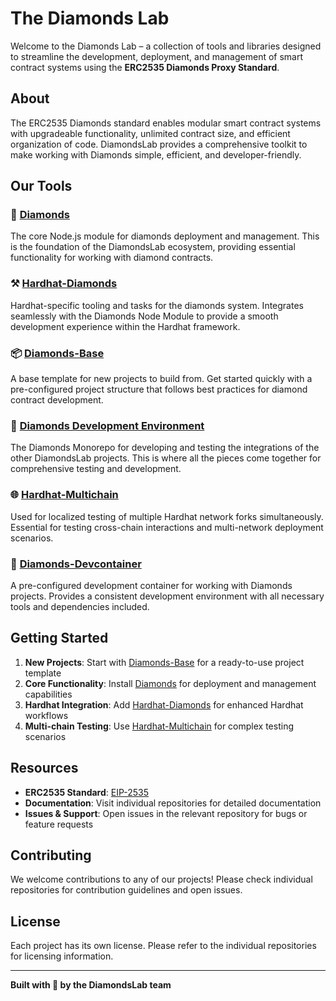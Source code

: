 # The Diamonds Lab

Welcome to the Diamonds Lab – a collection of tools and libraries designed to streamline the development, deployment, and management of smart contract systems using the **ERC2535 Diamonds Proxy Standard**.

## About

The ERC2535 Diamonds standard enables modular smart contract systems with upgradeable functionality, unlimited contract size, and efficient organization of code. DiamondsLab provides a comprehensive toolkit to make working with Diamonds simple, efficient, and developer-friendly.

## Our Tools

### 🔷 [Diamonds](https://github.com/DiamondsLab/diamonds)
The core Node.js module for diamonds deployment and management. This is the foundation of the DiamondsLab ecosystem, providing essential functionality for working with diamond contracts.

### ⚒️ [Hardhat-Diamonds](https://github.com/DiamondsLab/hardhat-diamonds)
Hardhat-specific tooling and tasks for the diamonds system. Integrates seamlessly with the Diamonds Node Module to provide a smooth development experience within the Hardhat framework.

### 📦 [Diamonds-Base](https://github.com/DiamondsLab/diamonds-base)
A base template for new projects to build from. Get started quickly with a pre-configured project structure that follows best practices for diamond contract development.

### 🧪 [Diamonds Development Environment](https://github.com/DiamondsLab/diamonds-dev-env)
The Diamonds Monorepo for developing and testing the integrations of the other DiamondsLab projects. This is where all the pieces come together for comprehensive testing and development.

### 🌐 [Hardhat-Multichain](https://github.com/DiamondsLab/hardhat-multichain)
Used for localized testing of multiple Hardhat network forks simultaneously. Essential for testing cross-chain interactions and multi-network deployment scenarios.

### 🐳 [Diamonds-Devcontainer](https://github.com/DiamondsLab/diamonds-devcontainer)
A pre-configured development container for working with Diamonds projects. Provides a consistent development environment with all necessary tools and dependencies included.

## Getting Started

1. **New Projects**: Start with [Diamonds-Base](https://github.com/DiamondsLab/diamonds-base) for a ready-to-use project template
2. **Core Functionality**: Install [Diamonds](https://github.com/DiamondsLab/diamonds) for deployment and management capabilities
3. **Hardhat Integration**: Add [Hardhat-Diamonds](https://github.com/DiamondsLab/hardhat-diamonds) for enhanced Hardhat workflows
4. **Multi-chain Testing**: Use [Hardhat-Multichain](https://github.com/DiamondsLab/hardhat-multichain) for complex testing scenarios

## Resources

- **ERC2535 Standard**: [EIP-2535](https://eips.ethereum.org/EIPS/eip-2535)
- **Documentation**: Visit individual repositories for detailed documentation
- **Issues & Support**: Open issues in the relevant repository for bugs or feature requests

## Contributing

We welcome contributions to any of our projects! Please check individual repositories for contribution guidelines and open issues.

## License

Each project has its own license. Please refer to the individual repositories for licensing information.

---

**Built with 💎 by the DiamondsLab team**
